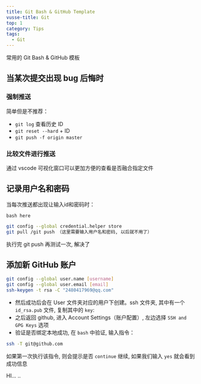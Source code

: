 ```yaml
---
title: Git Bash & GitHub Template
vusse-title: Git
top: 1
category: Tips
tags:
  - Git
---
```

常用的 Git Bash & GitHub 模板
<!-- more -->
## 当某次提交出现 bug 后悔时

### 强制推送

简单但是不推荐：

* `git log` 查看历史 ID
* `git reset --hard` + ID
* `git push -f origin master` 

### 比较文件进行推送

通过 vscode 可视化窗口可以更加方便的查看是否融合指定文件

## 记录用户名和密码

当每次推送都出现让输入id和密码时：

`bash here`

```sh
git config --global credential.helper store
git pull /git push （这里需要输入用户名和密码, 以后就不用了）
```
执行完 git push 再测试一次, 解决了

## 添加新 GitHub 账户

```sh
git config --global user.name [username]
git config --global user.email [email]
ssh-keygen -t rsa -C "2480417969@qq.com"
```

* 然后成功后会在 User 文件夹对应的用户下创建。ssh 文件夹, 其中有一个 `id_rsa.pub` 文件, 复制其中的 `key`:
* 之后返回 github, 进入 Account Settings（账户配置）, 左边选择 `SSH and GPG Keys` 选项
* 验证是否绑定本地成功, 在 `bash` 中验证, 输入指令： 

```sh
ssh -T git@github.com  
```
如果第一次执行该指令, 则会提示是否 `continue` 继续, 如果我们输入 `yes` 就会看到成功信息  

HI... ..
